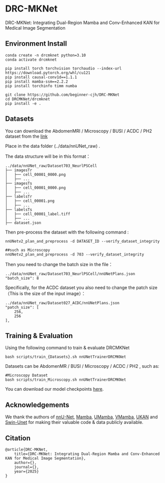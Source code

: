 # DRC-MKNet

DRC-MKNet: Integrating Dual-Region Mamba and Conv-Enhanced KAN for Medical Image Segmentation

## Environment Install

```shell
conda create -n drcmknet python=3.10
conda activate drcmknet

pip install torch torchvision torchaudio --index-url https://download.pytorch.org/whl/cu121
pip install causal-conv1d==1.1.1
pip install mamba-ssm==2.2.2
pip install torchinfo timm numba
```
```shell
git clone https://github.com/beginner-cjh/DRC-MKNet
cd DRCMKNet/drcmknet
pip install -e .
```

## Datasets

You can download the AbdomenMRI / Microscopy / BUSI / ACDC / PH2 dataset from the [link](https://drive.google.com/drive/folders/1CH2OWQpd4Sa-BES6oFLRC469gTxf6QUO?usp=drive_link)

Place in the data folder (../data/nnUNet_raw) . 

The data structure will be in this format：

```shell
../data/nnUNet_raw/Dataset703_NeurlPSCell
├── imagesTr
│   ├── cell_00001_0000.png
│   ├── ...
├── imagesTs
│   ├── cell_00001_0000.png
│   ├── ...
├── labelsTr
│   ├── cell_00001.png
│   ├── ...
├── labelsTs
│   ├── cell_00001_label.tiff
│   ├── ...
├── dataset.json
```

Then pre-process the dataset with the following command :

```shell
nnUNetv2_plan_and_preprocess -d DATASET_ID --verify_dataset_integrity
```

```shell
##such as Microscopy
nnUNetv2_plan_and_preprocess -d 703 --verify_dataset_integrity
```

Then you need to change the batch size in the file：

```shell
../data/nnUNet_raw/Dataset703_NeurlPSCell/nnUNetPlans.json
"batch_size": 8
```

Specifically, for the ACDC dataset you also need to change the patch size（This is the size of the input image）：

```shell
../data/nnUNet_raw/Dataset027_ACDC/nnUNetPlans.json
"patch_size": [
    256,
    256
],
```

## Training & Evaluation

Using the following command to train & evaluate DRCMKNet

```shell
bash scripts/train_{Datasets}.sh nnUNetTrainerDRCMKNet
```
Datasets can be AbdomenMR / BUSI / Microscopy / ACDC / PH2 , such as:
```shell
#Microscopy Dataset
bash scripts/train_Microscopy.sh nnUNetTrainerDRCMKNet
```

You can download our model checkpoints [here](https://drive.google.com/drive/folders/1cjdq8REfnNMFTcmeTdoxFsE3jaBtp7Pg?usp=drive_link).

## Acknowledgements

We thank the authors of [nnU-Net](https://github.com/MIC-DKFZ/nnUNet), [Mamba](https://github.com/state-spaces/mamba), [UMamba](https://github.com/bowang-lab/U-Mamba), [VMamba](https://github.com/MzeroMiko/VMamba), [UKAN](https://github.com/CUHK-AIM-Group/U-KAN) and [Swin-Unet](https://github.com/HuCaoFighting/Swin-Unet) for making their valuable code & data publicly available.

## Citation

```
@article{DRC-MKNet,
    title={DRC-MKNet: Integrating Dual-Region Mamba and Conv-Enhanced KAN for Medical Image Segmentation},
    author={},
    journal={},
    year={2025}
}
```

